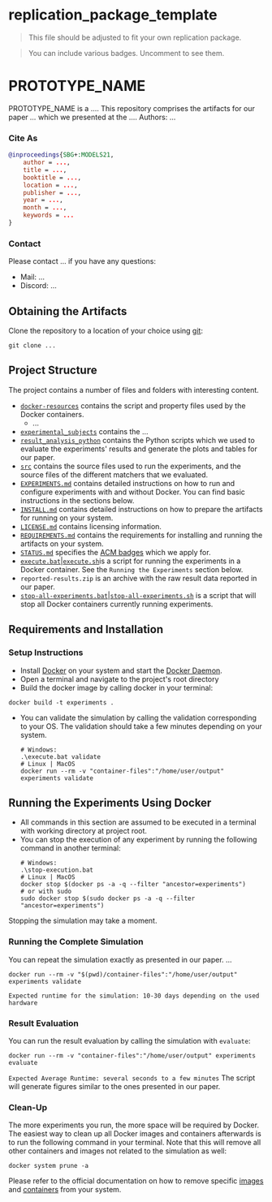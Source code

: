 # replication_package_template
> This file should be adjusted to fit your own replication package.


> You can include various badges. Uncomment to see them.

[//]: ![Maven](https://github.com/AlexanderSchultheiss/RaQuN/actions/workflows/maven.yml/badge.svg)

[//]: [![Javadoc](https://img.shields.io/badge/Javadocs-online-blue.svg?style=flat)](https://alexanderschultheiss.github.io/RaQuN/docs/)

[//]: [![GitHubPages](https://img.shields.io/badge/GitHub%20Pages-online-blue.svg?style=flat)](https://alexanderschultheiss.github.io/RaQuN/)

[//]: [![DOI](https://zenodo.org/badge/DOI/10.5281/zenodo.5150388.svg)](https://doi.org/10.5281/zenodo.5150388)

# PROTOTYPE_NAME

PROTOTYPE_NAME is a .... This repository comprises the artifacts for our paper
_..._ which we presented at the
....
Authors:
...

### Cite As
```bibtex
@inproceedings{SBG+:MODELS21,
	author = ...,
	title = ...,
	booktitle = ...,
	location = ...,
	publisher = ...,
	year = ...,
	month = ...,
	keywords = ...
}
```

### Contact
Please contact ... if you have any questions:
* Mail: ...
* Discord: ...

## Obtaining the Artifacts
Clone the repository to a location of your choice using [git](https://git-scm.com/):
  ```
  git clone ...
  ```

## Project Structure
The project contains a number of files and folders with interesting content.

* [`docker-resources`](docker-resources) contains the script and property files used by the Docker containers.
    * ...
* [`experimental_subjects`](experimental_subjects) contains the ...
* [`result_analysis_python`](result_analysis_python) contains the Python scripts which we used to evaluate the experiments' results
  and generate the plots and tables for our paper.
* [`src`](src/main/java/de/variantsync/matching) contains the source files used to run the experiments, and the source files
  of the different matchers that we evaluated.
* [`EXPERIMENTS.md`](EXPERIMENTS.md) contains detailed instructions on how to run and configure experiments with and without Docker. You can find basic instructions in the sections below.
* [`INSTALL.md`](INSTALL.md) contains detailed instructions on how to prepare the artifacts for running on your system.
* [`LICENSE.md`](LICENSE.md) contains licensing information.
* [`REQUIREMENTS.md`](REQUIREMENTS.md) contains the requirements for installing and running the artifacts on your system.
* [`STATUS.md`](STATUS.md) specifies the [ACM badges](https://www.acm.org/publications/policies/artifact-review-and-badging-current)
  which we apply for.
* [`execute.bat`](experiment.bat)|[`execute.sh`](experiment.sh)is a script for running the experiments in a Docker container. See the `Running the Experiments` section below.
* `reported-results.zip` is an archive with the raw result data reported in our paper.
* [`stop-all-experiments.bat`](stop-all-experiments.bat)|[`stop-all-experiments.sh`](stop-all-experiments.sh) is a script that will stop all Docker containers currently running experiments.

## Requirements and Installation

### Setup Instructions
* Install [Docker](https://docs.docker.com/get-docker/) on your system and start the [Docker Daemon](https://docs.docker.com/config/daemon/).
* Open a terminal and navigate to the project's root directory
* Build the docker image by calling docker in your terminal:
```shell
docker build -t experiments .  
```

* You can validate the simulation by calling the validation corresponding to your OS. The validation should take a few minutes depending on your system.
  ```shell
  # Windows:
  .\execute.bat validate
  # Linux | MacOS
  docker run --rm -v "container-files":"/home/user/output" experiments validate
  ```

## Running the Experiments Using Docker
* All commands in this section are assumed to be executed in a terminal with working directory at project root.
* You can stop the execution of any experiment by running the following command in another terminal:
  ```shell
  # Windows:
  .\stop-execution.bat
  # Linux | MacOS
  docker stop $(docker ps -a -q --filter "ancestor=experiments")
  # or with sudo
  sudo docker stop $(sudo docker ps -a -q --filter "ancestor=experiments")
  ```
Stopping the simulation may take a moment.

### Running the Complete Simulation
You can repeat the simulation exactly as presented in our paper. ...
```shell
docker run --rm -v "$(pwd)/container-files":"/home/user/output" experiments validate
```
```
Expected runtime for the simulation: 10-30 days depending on the used hardware
```

### Result Evaluation
You can run the result evaluation by calling the simulation  with `evaluate`:
```shell
docker run --rm -v "container-files":"/home/user/output" experiments evaluate
```
`Expected Average Runtime: several seconds to a few minutes`
The script will generate figures similar to the ones presented in our paper.

### Clean-Up
The more experiments you run, the more space will be required by Docker. The easiest way to clean up all Docker images and
containers afterwards is to run the following command in your terminal. Note that this will remove all other containers and images
not related to the simulation as well:
```
docker system prune -a
```
Please refer to the official documentation on how to remove specific [images](https://docs.docker.com/engine/reference/commandline/image_rm/) and [containers](https://docs.docker.com/engine/reference/commandline/container_rm/) from your system.
